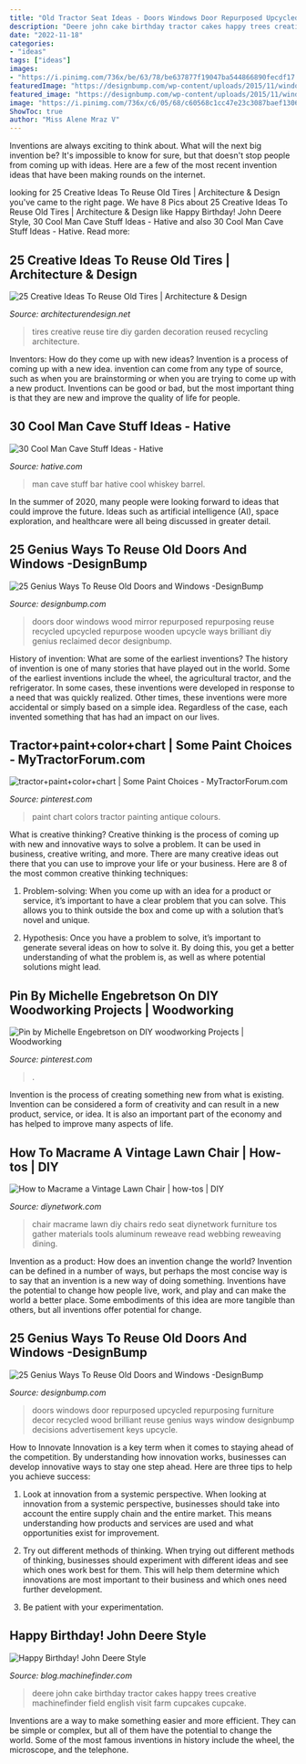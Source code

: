 ```yaml
---
title: "Old Tractor Seat Ideas - Doors Windows Door Repurposed Upcycled Repurposing Furniture Decor Recycled Wood Brilliant Reuse Genius Ways Window Designbump Decisions Advertisement Keys Upcycle"
description: "Deere john cake birthday tractor cakes happy trees creative machinefinder field english visit farm cupcakes cupcake"
date: "2022-11-18"
categories:
- "ideas"
tags: ["ideas"]
images:
- "https://i.pinimg.com/736x/be/63/78/be637877f19047ba544866890fecdf17.jpg"
featuredImage: "https://designbump.com/wp-content/uploads/2015/11/window-door04.jpg"
featured_image: "https://designbump.com/wp-content/uploads/2015/11/window-door04.jpg"
image: "https://i.pinimg.com/736x/c6/05/68/c60568c1cc47e23c3087baef13064bc4--antique-tractors-man-stuff.jpg"
ShowToc: true
author: "Miss Alene Mraz V"
---
```



Inventions are always exciting to think about. What will the next big invention be? It's impossible to know for sure, but that doesn't stop people from coming up with ideas. Here are a few of the most recent invention ideas that have been making rounds on the internet.

	

		
looking for 25 Creative Ideas To Reuse Old Tires | Architecture &amp; Design you've came to the right page. We have 8 Pics about 25 Creative Ideas To Reuse Old Tires | Architecture &amp; Design like Happy Birthday! John Deere Style, 30 Cool Man Cave Stuff Ideas - Hative and also 30 Cool Man Cave Stuff Ideas - Hative. Read more:
		
    
## 25 Creative Ideas To Reuse Old Tires | Architecture &amp; Design

<img loading=lazy src="http://beautyharmonylife.com/wp-content/uploads/2014/04/20-800x1066.jpg" onerror="this.onerror=null;this.src='https://tse2.mm.bing.net/th?id=OIP.HsGMSEIhn6JHPLwipFXjUQHaJ3&amp;pid=15.1';" alt="25 Creative Ideas To Reuse Old Tires | Architecture &amp; Design">

_Source: architecturendesign.net_

>tires creative reuse tire diy garden decoration reused recycling architecture. 

	

Inventors: How do they come up with new ideas?
Invention is a process of coming up with a new idea. invention can come from any type of source, such as when you are brainstorming or when you are trying to come up with a new product. Inventions can be good or bad, but the most important thing is that they are new and improve the quality of life for people.

    
## 30 Cool Man Cave Stuff Ideas - Hative

<img loading=lazy src="https://hative.com/wp-content/uploads/2015/06/man-cave-stuff/31-man-cave-stuff-ideas.jpg" onerror="this.onerror=null;this.src='https://tse2.mm.bing.net/th?id=OIP.sMPsCTLlDBK_hd4OrzZ9kgHaJ7&amp;pid=15.1';" alt="30 Cool Man Cave Stuff Ideas - Hative">

_Source: hative.com_

>man cave stuff bar hative cool whiskey barrel. 

	

In the summer of 2020, many people were looking forward to ideas that could improve the future. Ideas such as artificial intelligence (AI), space exploration, and healthcare were all being discussed in greater detail. 

    
## 25 Genius Ways To Reuse Old Doors And Windows -DesignBump

<img loading=lazy src="https://designbump.com/wp-content/uploads/2015/11/window-door04.jpg" onerror="this.onerror=null;this.src='https://tse1.mm.bing.net/th?id=OIP._5VftGwb_0xXV-rEM7seSAHaLG&amp;pid=15.1';" alt="25 Genius Ways To Reuse Old Doors and Windows -DesignBump">

_Source: designbump.com_

>doors door windows wood mirror repurposed repurposing reuse recycled upcycled repurpose wooden upcycle ways brilliant diy genius reclaimed decor designbump. 

	

History of invention: What are some of the earliest inventions?
The history of invention is one of many stories that have played out in the world. Some of the earliest inventions include the wheel, the agricultural tractor, and the refrigerator. In some cases, these inventions were developed in response to a need that was quickly realized. Other times, these inventions were more accidental or simply based on a simple idea. Regardless of the case, each invented something that has had an impact on our lives.

    
## Tractor+paint+color+chart | Some Paint Choices - MyTractorForum.com

<img loading=lazy src="https://i.pinimg.com/736x/c6/05/68/c60568c1cc47e23c3087baef13064bc4--antique-tractors-man-stuff.jpg" onerror="this.onerror=null;this.src='https://tse2.mm.bing.net/th?id=OIP.jQRBZIiVkfkIl1Y_ThBkQAHaKL&amp;pid=15.1';" alt="tractor+paint+color+chart | Some Paint Choices - MyTractorForum.com">

_Source: pinterest.com_

>paint chart colors tractor painting antique colours. 

	

What is creative thinking?
Creative thinking is the process of coming up with new and innovative ways to solve a problem. It can be used in business, creative writing, and more. There are many creative ideas out there that you can use to improve your life or your business. Here are 8 of the most common creative thinking techniques:
1. Problem-solving: When you come up with an idea for a product or service, it’s important to have a clear problem that you can solve. This allows you to think outside the box and come up with a solution that’s novel and unique.

2. Hypothesis: Once you have a problem to solve, it’s important to generate several ideas on how to solve it. By doing this, you get a better understanding of what the problem is, as well as where potential solutions might lead.

    
## Pin By Michelle Engebretson On DIY Woodworking Projects | Woodworking

<img loading=lazy src="https://i.pinimg.com/736x/be/63/78/be637877f19047ba544866890fecdf17.jpg" onerror="this.onerror=null;this.src='https://tse1.mm.bing.net/th?id=OIP.3rcYsScjazaqpiaNfNE16QHaJ4&amp;pid=15.1';" alt="Pin by Michelle Engebretson on DIY woodworking Projects | Woodworking">

_Source: pinterest.com_

>. 

	

Invention is the process of creating something new from what is existing. Invention can be considered a form of creativity and can result in a new product, service, or idea. It is also an important part of the economy and has helped to improve many aspects of life.

    
## How To Macrame A Vintage Lawn Chair | How-tos | DIY

<img loading=lazy src="http://diy.sndimg.com/content/dam/images/diy/fullset/2016/5/31/Original-Jen-Perkins_lawn-chair-macrame-before.jpg.rend.hgtvcom.616.822.suffix/1464730542230.jpeg" onerror="this.onerror=null;this.src='https://tse3.mm.bing.net/th?id=OIP.ettA7MaRQRLttU4Txu-hTwHaJ4&amp;pid=15.1';" alt="How to Macrame a Vintage Lawn Chair | how-tos | DIY">

_Source: diynetwork.com_

>chair macrame lawn diy chairs redo seat diynetwork furniture tos gather materials tools aluminum reweave read webbing reweaving dining. 

	

Invention as a product: How does an invention change the world?
Invention can be defined in a number of ways, but perhaps the most concise way is to say that an invention is a new way of doing something. Inventions have the potential to change how people live, work, and play and can make the world a better place. Some embodiments of this idea are more tangible than others, but all inventions offer potential for change.

    
## 25 Genius Ways To Reuse Old Doors And Windows -DesignBump

<img loading=lazy src="https://designbump.com/wp-content/uploads/2015/11/window-door02.jpg" onerror="this.onerror=null;this.src='https://tse1.mm.bing.net/th?id=OIP.-CVPrn5u2tLkDS33ajOrrAHaK3&amp;pid=15.1';" alt="25 Genius Ways To Reuse Old Doors and Windows -DesignBump">

_Source: designbump.com_

>doors windows door repurposed upcycled repurposing furniture decor recycled wood brilliant reuse genius ways window designbump decisions advertisement keys upcycle. 

	

How to Innovate
Innovation is a key term when it comes to staying ahead of the competition. By understanding how innovation works, businesses can develop innovative ways to stay one step ahead. Here are three tips to help you achieve success:
1. Look at innovation from a systemic perspective. When looking at innovation from a systemic perspective, businesses should take into account the entire supply chain and the entire market. This means understanding how products and services are used and what opportunities exist for improvement.

2. Try out different methods of thinking. When trying out different methods of thinking, businesses should experiment with different ideas and see which ones work best for them. This will help them determine which innovations are most important to their business and which ones need further development.

3. Be patient with your experimentation.

    
## Happy Birthday! John Deere Style

<img loading=lazy src="https://blog.machinefinder.com/wp-content/uploads/2010/04/2529962667_ca9d911728_b.jpg" onerror="this.onerror=null;this.src='https://tse4.mm.bing.net/th?id=OIP.AysJ2IdVfTJ2eMizu6CagQHaFj&amp;pid=15.1';" alt="Happy Birthday! John Deere Style">

_Source: blog.machinefinder.com_

>deere john cake birthday tractor cakes happy trees creative machinefinder field english visit farm cupcakes cupcake. 

	

Inventions are a way to make something easier and more efficient. They can be simple or complex, but all of them have the potential to change the world. Some of the most famous inventions in history include the wheel, the microscope, and the telephone.

